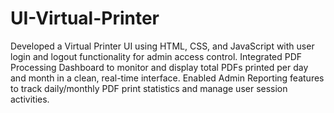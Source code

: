# UI-Virtual-Printer
Developed a Virtual Printer UI using HTML, CSS, and JavaScript with user login and logout
functionality for admin access control.
Integrated PDF Processing Dashboard to monitor and display total PDFs printed per day and month
in a clean, real-time interface.
Enabled Admin Reporting features to track daily/monthly PDF print statistics and manage user
session activities.
